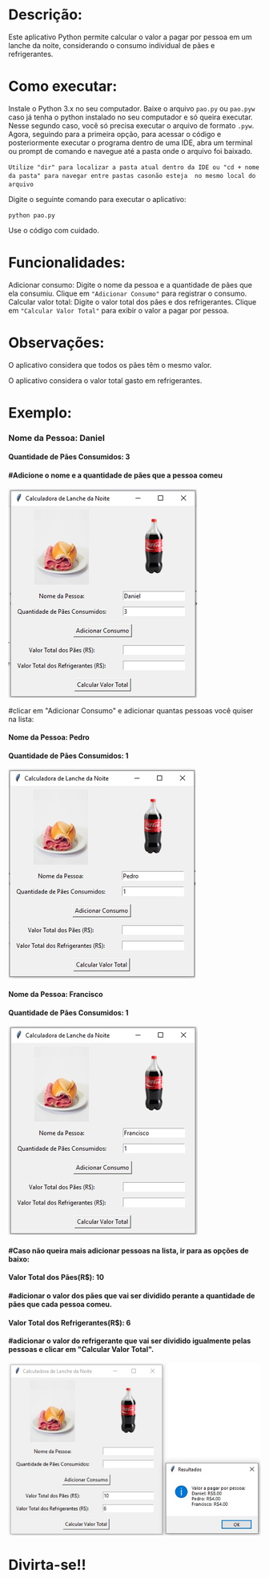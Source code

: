 # Descrição:

Este aplicativo Python permite calcular o valor a pagar por pessoa em um lanche da noite, considerando o consumo individual de pães e refrigerantes.

# Como executar:

Instale o Python 3.x no seu computador.
Baixe o arquivo `pao.py` ou `pao.pyw` caso já tenha o python instalado no seu computador e só queira executar.
Nesse segundo caso, você só precisa executar o arquivo de formato `.pyw`.
Agora, seguindo para a primeira opção, para acessar o código e posteriormente executar o programa dentro de uma IDE, 
abra um terminal ou prompt de comando e navegue até a pasta onde o arquivo foi baixado. 

`Utilize "dir" para localizar a pasta atual dentro da IDE ou "cd + nome da pasta" para navegar entre pastas casonão esteja  no mesmo local do arquivo`

Digite o seguinte comando para executar o aplicativo:

`python pao.py`

Use o código com cuidado.

# Funcionalidades:

Adicionar consumo: Digite o nome da pessoa e a quantidade de pães que ela consumiu. Clique em `"Adicionar Consumo"` para registrar o consumo.
Calcular valor total: Digite o valor total dos pães e dos refrigerantes. Clique em `"Calcular Valor Total"` para exibir o valor a pagar por pessoa.

# Observações:

O aplicativo considera que todos os pães têm o mesmo valor.

O aplicativo considera o valor total gasto em refrigerantes.

# Exemplo:

<p><h3>Nome da Pessoa: Daniel</h3></p>
<p><h4>Quantidade de Pães Consumidos: 3</h4></p>
<p><h4>#Adicione o nome e a quantidade de pães que a pessoa comeu</h4></p>

<img src="img/Ex.Daniel.jpg">

#clicar em "Adicionar Consumo" e adicionar quantas pessoas você quiser na lista:

<p><h4>Nome da Pessoa: Pedro</h4></p>
<p><h4>Quantidade de Pães Consumidos: 1</h4></p>

<img src="img/Ex.Pedro.jpg">

<p><h4>Nome da Pessoa: Francisco</h4></p>
<p><h4>Quantidade de Pães Consumidos: 1</h4></p>

<img src="img/Ex.Francisco.jpg">

<h4>#Caso não queira mais adicionar pessoas na lista, ir para as opções de baixo:</h4>

<p><h4>Valor Total dos Pães(R$): 10</h4></p>
<p><h4>#adicionar o valor dos pães que vai ser dividido perante a quantidade de pães que cada pessoa comeu.</h4></p>

<p><h4>Valor Total dos Refrigerantes(R$): 6</h4></p>
<p><h4>#adicionar o valor do refrigerante que vai ser dividido igualmente pelas pessoas e clicar em "Calcular Valor Total".</h4></p>

<img src="img/Ex.CalculoValor.jpg">

# Divirta-se!!
